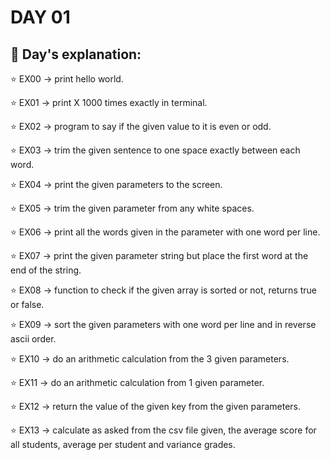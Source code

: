 # DAY 01

## :diamond_shape_with_a_dot_inside: **Day's explanation:**

⭐️ EX00 -> print hello world.

⭐️ EX01 -> print X 1000 times exactly in terminal.

⭐️ EX02 -> program to say if the given value to it is even or odd.

⭐️ EX03 -> trim the given sentence to one space exactly between each word.

⭐️ EX04 -> print the given parameters to the screen.

⭐️ EX05 -> trim the given parameter from any white spaces.

⭐️ EX06 -> print all the words given in the parameter with one word per line.

⭐️ EX07 -> print the given parameter string but place the first word at the end of the string.

⭐️ EX08 -> function to check if the given array is sorted or not, returns true or false.

⭐️ EX09 -> sort the given parameters with one word per line and in reverse ascii order.

⭐️ EX10 -> do an arithmetic calculation from the 3 given parameters.

⭐️ EX11 -> do an arithmetic calculation from 1 given parameter.

⭐️ EX12 -> return the value of the given key from the given parameters.

⭐️ EX13 -> calculate as asked from the csv file given, the average score for all students, average per student and variance grades.
